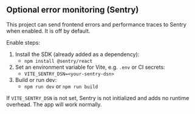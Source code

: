 ## Optional error monitoring (Sentry)

This project can send frontend errors and performance traces to Sentry when enabled. It is off by default.

Enable steps:

1. Install the SDK (already added as a dependency):
	- `npm install @sentry/react`
2. Set an environment variable for Vite, e.g. `.env` or CI secrets:
	- `VITE_SENTRY_DSN=<your-sentry-dsn>`
3. Build or run dev:
	- `npm run dev` or `npm run build`

If `VITE_SENTRY_DSN` is not set, Sentry is not initialized and adds no runtime overhead. The app will work normally.


